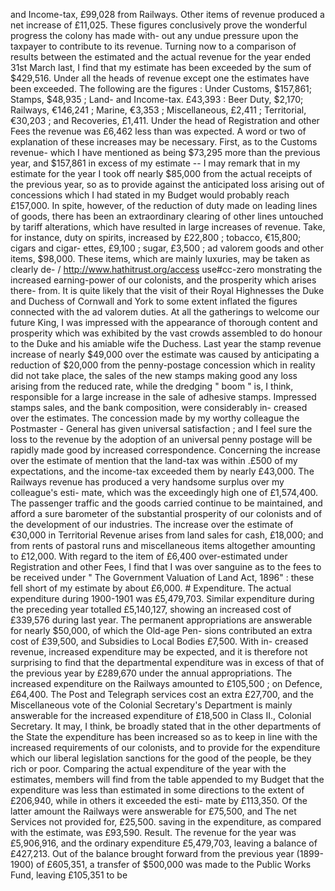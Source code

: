 and Income-tax, £99,028 from Railways. Other items of revenue produced a net increase of £11,025. These figures conclusively prove the wonderful progress the colony has made with- out any undue pressure upon the taxpayer to contribute to its revenue. Turning now to a comparison of results between the estimated and the actual revenue for the year ended 31st March last, I find that my estimate has been exceeded by the sum of $429,516. Under all the heads of revenue except one the estimates have been exceeded. The following are the figures : Under Customs, $157,861; Stamps, $48,935 ; Land- and Income-tax. £43,393 : Beer Duty, $2,170; Railways, €146,241 ; Marine, €3,353 ; Miscellaneous, £2,411 ; Territorial, €30,203 ; and Recoveries, £1,411. Under the head of Registration and other Fees the revenue was £6,462 less than was expected. A word or two of explanation of these increases may be necessary. First, as to the Customs revenue- which I have mentioned as being $73,295 more than the previous year, and $157,861 in excess of my estimate -- I may remark that in my estimate for the year I took off nearly $85,000 from the actual receipts of the previous year, so as to provide against the anticipated loss arising out of concessions which I had stated in my Budget would probably reach £157,000. In spite, however, of the reduction of duty made on leading lines of goods, there has been an extraordinary clearing of other lines untouched by tariff alterations, which have resulted in large increases of revenue. Take, for instance, duty on spirits, increased by £22,800 ; tobacco, €15,800; cigars and cigar- ettes, £9,100 ; sugar, £3,500 ; ad valorem goods and other items, $98,000. These items, which are mainly luxuries, may be taken as clearly de- / http://www.hathitrust.org/access use#cc-zero monstrating the increased earning-power of our colonists, and the prosperity which arises there- from. It is quite likely that the visit of their Royal Highnesses the Duke and Duchess of Cornwall and York to some extent inflated the figures connected with the ad valorem duties. At all the gatherings to welcome our future King, I was impressed with the appearance of thorough content and prosperity which was exhibited by the vast crowds assembled to do honour to the Duke and his amiable wife the Duchess. Last year the stamp revenue increase of nearly $49,000 over the estimate was caused by anticipating a reduction of $20,000 from the penny-postage concession which in reality did not take place, the sales of the new stamps making good any loss arising from the reduced rate, while the dredging " boom " is, I think, responsible for a large increase in the sale of adhesive stamps. Impressed stamps sales, and the bank composition, were considerably in- creased over the estimates. The concession made by my worthy colleague the Postmaster - General has given universal satisfaction ; and I feel sure the loss to the revenue by the adoption of an universal penny postage will be rapidly made good by increased correspondence. Concerning the increase over the estimate of mention that the land-tax was within .£500 of my expectations, and the income-tax exceeded them by nearly £43,000. The Railways revenue has produced a very handsome surplus over my colleague's esti- mate, which was the exceedingly high one of £1,574,400. The passenger traffic and the goods carried continue to be maintained, and afford a sure barometer of the substantial prosperity of our colonists and of the development of our industries. The increase over the estimate of €30,000 in Territorial Revenue arises from land sales for cash, £18,000; and from rents of pastoral runs and miscellaneous items altogether amounting to £12,000. With regard to the item of £6,400 over-estimated under Registration and other Fees, I find that I was over sanguine as to the fees to be received under " The Government Valuation of Land Act, 1896" : these fell short of my estimate by about £6,000. # Expenditure. The actual expenditure during 1900-1901 was £5,479,703. Similar expenditure during the preceding year totalled £5,140,127, showing an increased cost of £339,576 during last year. The permanent appropriations are answerable for nearly $50,000, of which the Old-age Pen- sions contributed an extra cost of £39,500, and Subsidies to Local Bodies £7,500. With in- creased revenue, increased expenditure may be expected, and it is therefore not surprising to find that the departmental expenditure was in excess of that of the previous year by £289,670 under the annual appropriations. The increased expenditure on the Railways amounted to £105,500 ; on Defence, £64,400. The Post and Telegraph services cost an extra £27,700, and the Miscellaneous vote of the Colonial Secretary's Department is mainly answerable for the increased expenditure of £18,500 in Class II., Colonial Secretary. It may, I think, be broadly stated that in the other departments of the State the expenditure has been increased so as to keep in line with the increased requirements of our colonists, and to provide for the expenditure which our liberal legislation sanctions for the good of the people, be they rich or poor. Comparing the actual expenditure of the year with the estimates, members will find from the table appended to my Budget that the expenditure was less than estimated in some directions to the extent of £206,940, while in others it exceeded the esti- mate by £113,350. Of the latter amount the Railways were answerable for £75,500, and The net Services not provided for, £25,500. saving in the expenditure, as compared with the estimate, was £93,590. Result. The revenue for the year was £5,906,916, and the ordinary expenditure £5,479,703, leaving a balance of £427,213. Out of the balance brought forward from the previous year (1899-1900) of £605,351, a transfer of $500,000 was made to the Public Works Fund, leaving £105,351 to be 